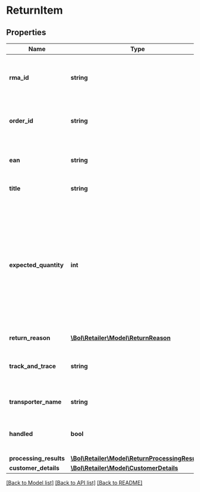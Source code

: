 # ReturnItem

## Properties
Name | Type | Description | Notes
------------ | ------------- | ------------- | -------------
**rma_id** | **string** | The RMA (Return Merchandise Authorization) identifier of the return. | 
**order_id** | **string** | The id of the customer order this return item is in. | 
**ean** | **string** | The EAN number associated with this product. | 
**title** | **string** | The product title. | 
**expected_quantity** | **int** | The quantity that is expected to be returned by the customer. Note: this can be greater than 1 in case the customer ordered a quantity greater than 1 of the same product in the same customer order. | 
**return_reason** | [**\Bol\Retailer\Model\ReturnReason**](ReturnReason.md) |  | 
**track_and_trace** | **string** | The track and trace code that is associated with this transport. | [optional] 
**transporter_name** | **string** | The name of the transporter. | [optional] 
**handled** | **bool** | Indicates if this return item has been handled (by the retailer). | 
**processing_results** | [**\Bol\Retailer\Model\ReturnProcessingResult[]**](ReturnProcessingResult.md) |  | 
**customer_details** | [**\Bol\Retailer\Model\CustomerDetails**](CustomerDetails.md) |  | 

[[Back to Model list]](../../README.md#documentation-for-models) [[Back to API list]](../../README.md#documentation-for-api-endpoints) [[Back to README]](../../README.md)

